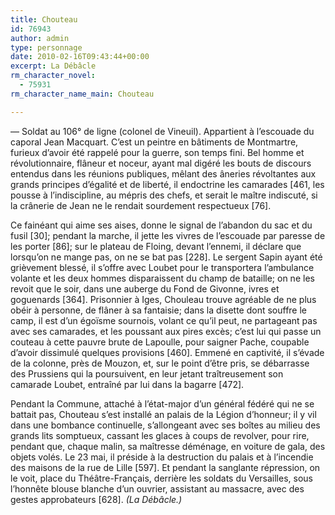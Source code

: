 ```yaml
---
title: Chouteau
id: 76943
author: admin
type: personnage
date: 2010-02-16T09:43:44+00:00
excerpt: La Débâcle
rm_character_novel:
  - 75931
rm_character_name_main: Chouteau

---
```

— Soldat au 106° de ligne (colonel de Vineuil). Appartient à l&rsquo;escouade du caporal Jean Macquart. C&rsquo;est un peintre en bâtiments de Montmartre, furieux d&rsquo;avoir été rappelé pour la guerre, son temps fini. Bel homme et révolutionnaire, flâneur et noceur, ayant mal digéré les bouts de discours entendus dans les réunions publiques, mêlant des âneries révoltantes aux grands principes d&rsquo;égalité et de liberté, il endoctrine les camarades [461, les pousse à l&rsquo;indiscipline, au mépris des chefs, et serait le maître indiscuté, si la crânerie de Jean ne le rendait sourdement respectueux [76].

Ce fainéant qui aime ses aises, donne le signal de l&rsquo;abandon du sac et du fusil [30]; pendant la marche, il jette les vivres de l&rsquo;escouade par paresse de les porter [86]; sur le plateau de Floing, devant l&rsquo;ennemi, il déclare que lorsqu&rsquo;on ne mange pas, on ne se bat pas [228]. Le sergent Sapin ayant été grièvement blessé, il s&rsquo;offre avec Loubet pour le transportera l&rsquo;ambulance volante et les deux hommes disparaissent du champ de bataille; on ne les revoit que le soir, dans une auberge du Fond de Givonne, ivres et goguenards [364]. Prisonnier à Iges, Chouleau trouve agréable de ne plus obéir à personne, de flâner à sa fantaisie; dans la disette dont souffre le camp, il est d&rsquo;un égoïsme sournois, volant ce qu&rsquo;il peut, ne partageant pas avec ses camarades, et les poussant aux pires excès; c&rsquo;est lui qui passe un couteau à cette pauvre brute de Lapoulle, pour saigner Pache, coupable d&rsquo;avoir dissimulé quelques provisions [460]. Emmené en captivité, il s&rsquo;évade de la colonne, près de Mouzon, et, sur le point d&rsquo;être pris, se débarrasse des Prussiens qui la poursuivent, en leur jetant traîtreusement son camarade Loubet, entraîné par lui dans la bagarre [472].

Pendant la Commune, attaché à l&rsquo;état-major d&rsquo;un général fédéré qui ne se battait pas, Chouteau s&rsquo;est installé an palais de la Légion d&rsquo;honneur; il y vil dans une bombance continuelle, s&rsquo;allongeant avec ses boîtes au milieu des grands lits somptueux, cassant les glaces à coups de revolver, pour rire, pendant que, chaque malin, sa maîtresse déménage, en voiture de gala, des objets volés. Le 23 mai, il préside à la destruction du palais et à l&rsquo;incendie des maisons de la rue de Lille [597]. Et pendant la sanglante répression, on le voit, place du Théâtre-Français, derrière les soldats du Versailles, sous l&rsquo;honnête blouse blanche d&rsquo;un ouvrier, assistant au massacre, avec des gestes approbateurs [628]. _(La Débâcle.)_